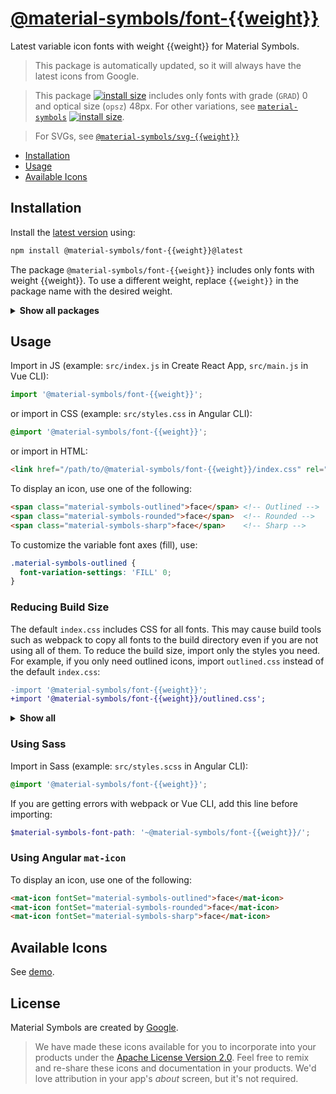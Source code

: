 # [@material-symbols/font-{{weight}}](https://github.com/marella/material-symbols/tree/main/font/{{weight}})

Latest variable icon fonts with weight {{weight}} for Material Symbols.

> This package is automatically updated, so it will always have the latest icons from Google.

> This package [![install size](https://packagephobia.com/badge?p=@material-symbols/font-{{weight}})](https://packagephobia.com/result?p=@material-symbols/font-{{weight}}) includes only fonts with grade (`GRAD`) 0 and optical size (`opsz`) 48px. For other variations, see [`material-symbols`](https://www.npmjs.com/package/material-symbols) [![install size](https://packagephobia.com/badge?p=material-symbols)](https://packagephobia.com/result?p=material-symbols).

> For SVGs, see [`@material-symbols/svg-{{weight}}`](https://www.npmjs.com/package/@material-symbols/svg-{{weight}})

- [Installation](#installation)
- [Usage](#usage)
- [Available Icons](#available-icons)

## Installation

Install the [latest version][releases] using:

```sh
npm install @material-symbols/font-{{weight}}@latest
```

The package `@material-symbols/font-{{weight}}` includes only fonts with weight {{weight}}. To use a different weight, replace `{{weight}}` in the package name with the desired weight.

<details>
<summary><strong>Show all packages</strong></summary><br>

| Package                                                                                  | Weight |
| :--------------------------------------------------------------------------------------- | :----- |
| [`@material-symbols/font-100`](https://www.npmjs.com/package/@material-symbols/font-100) | 100    |
| [`@material-symbols/font-200`](https://www.npmjs.com/package/@material-symbols/font-200) | 200    |
| [`@material-symbols/font-300`](https://www.npmjs.com/package/@material-symbols/font-300) | 300    |
| [`@material-symbols/font-400`](https://www.npmjs.com/package/@material-symbols/font-400) | 400    |
| [`@material-symbols/font-500`](https://www.npmjs.com/package/@material-symbols/font-500) | 500    |
| [`@material-symbols/font-600`](https://www.npmjs.com/package/@material-symbols/font-600) | 600    |
| [`@material-symbols/font-700`](https://www.npmjs.com/package/@material-symbols/font-700) | 700    |

</details>

## Usage

Import in JS (example: `src/index.js` in Create React App, `src/main.js` in Vue CLI):

```js
import '@material-symbols/font-{{weight}}';
```

or import in CSS (example: `src/styles.css` in Angular CLI):

```css
@import '@material-symbols/font-{{weight}}';
```

or import in HTML:

```html
<link href="/path/to/@material-symbols/font-{{weight}}/index.css" rel="stylesheet">
```

To display an icon, use one of the following:

```html
<span class="material-symbols-outlined">face</span> <!-- Outlined -->
<span class="material-symbols-rounded">face</span>  <!-- Rounded -->
<span class="material-symbols-sharp">face</span>    <!-- Sharp -->
```

To customize the variable font axes (fill), use:

```css
.material-symbols-outlined {
  font-variation-settings: 'FILL' 0;
}
```

### Reducing Build Size

The default `index.css` includes CSS for all fonts. This may cause build tools such as webpack to copy all fonts to the build directory even if you are not using all of them. To reduce the build size, import only the styles you need. For example, if you only need outlined icons, import `outlined.css` instead of the default `index.css`:

```diff
-import '@material-symbols/font-{{weight}}';
+import '@material-symbols/font-{{weight}}/outlined.css';
```

<details>
<summary><strong>Show all</strong></summary><br>

Icons | CSS | Sass
:--- | :--- | :---
Outlined | outlined.css | outlined.scss
Rounded | rounded.css | rounded.scss
Sharp | sharp.css | sharp.scss

</details>

### Using Sass

Import in Sass (example: `src/styles.scss` in Angular CLI):

```scss
@import '@material-symbols/font-{{weight}}';
```

If you are getting errors with webpack or Vue CLI, add this line before importing:

```scss
$material-symbols-font-path: '~@material-symbols/font-{{weight}}/';
```

### Using Angular `mat-icon`

To display an icon, use one of the following:

```html
<mat-icon fontSet="material-symbols-outlined">face</mat-icon>
<mat-icon fontSet="material-symbols-rounded">face</mat-icon>
<mat-icon fontSet="material-symbols-sharp">face</mat-icon>
```

## Available Icons

See [demo].

## License

Material Symbols are created by [Google](https://github.com/google/material-design-icons#license).

> We have made these icons available for you to incorporate into your products under the [Apache License Version 2.0][license]. Feel free to remix and re-share these icons and documentation in your products.
We'd love attribution in your app's *about* screen, but it's not required.

[releases]: https://github.com/marella/material-symbols/releases
[license]: https://github.com/marella/material-symbols/blob/main/font/{{weight}}/LICENSE
[demo]: https://marella.github.io/material-symbols/demo/
